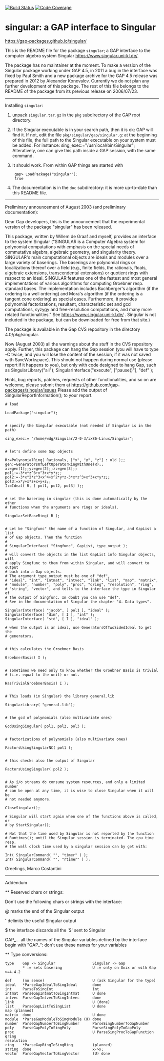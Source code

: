 [![Build Status](https://travis-ci.org/gap-packages/singular.svg?branch=master)](https://travis-ci.org/gap-packages/singular)
[![Code Coverage](https://codecov.io/github/gap-packages/singular/coverage.svg?branch=master&token=)](https://codecov.io/gh/gap-packages/singular)

# singular: a GAP interface to Singular

<https://gap-packages.github.io/singular/>
   
This is the README file for the package `singular`; a GAP interface
to the computer algebra system Singular <https://www.singular.uni-kl.de/>.

The package has no maintainer at the moment. To make a version of the 
Singular package working under GAP 4.5, in 2011 a bug in the interface was
fixed by Paul Smith and a new package archive for the GAP 4.5 release was 
prepared in 2012 by Alexander Konovalov. Currently we do not plan any 
further development of this package. The rest of this file belongs to the 
README of the package from its previous release on 2006/07/23.

------------------------------------------------------------------------------

Installing `singular`:

1. unpack `singular.tar.gz` in the `pkg` subdirectory of the GAP root
   directory.

2. If the Singular executable is in your search path, then it is ok: GAP
   will find it. If not, edit the file `pkg/singular/gap/singular.g`: at
   the beginning of this file, the full path to the Singular executable
   on your system must be added. For instance:
   sing_exec:="/usr/local/bin/Singular";
   Alteratively, one can give this path inside a GAP session, with the
   same command.

3. It should work. From within GAP things are started with

        gap> LoadPackage("singular");
        true

4. The documentation is in the `doc` subdirectory: it is more up-to-date 
   than this README file.


------------------------------------------------------------------------------


Preliminary announcement of August 2003 (and preliminary documentation):

Dear Gap developers,
this is the announcement that the experimental version of the package
"singular" has been released.

This package, written by Willem de Graaf and myself, provides an interface
to the system Singular ("SINGULAR is a Computer Algebra system for
polynomial computations with emphasis on the special needs of commutative
algebra, algebraic geometry, and singularity theory.
SINGULAR's main computational objects are ideals and modules over a large
variety of baserings. The baserings are polynomial rings or localizations
thereof over a field (e.g., finite fields, the rationals, floats,
algebraic extensions, transcendental extensions) or quotient rings with
respect to an ideal.
SINGULAR features one of the fastest and most general implementations of
various algorithms for computing Groebner resp. standard bases. The
implementation includes Buchberger's algorithm (if the ordering is a well
ordering) and Mora's algorithm (if the ordering is a tangent cone
ordering) as special cases. Furthermore, it provides polynomial
factorizations, resultant, characteristic set and gcd computations, syzygy
and free-resolution computations, and many more related functionalities."
See https://www.singular.uni-kl.de/ . Singular is not included in the
package, but can be downloaded for free from that site.)

The package is available in the Gap CVS repository in the directory
4.0/pkg/singular.

Now (August 2003) all the warnings about the stuff in the CVS repository
apply. Further, this package can hang the Gap session (you will have to
type <ctrl>-C twice, and you will lose the content of the session, if it
was not saved with SaveWorkspace). This should not happen during normal
use (please report if it happens to you), but only with code designed to
hang Gap, such as
SingularLibrary("all");
SingularInterface("execute", ["pause()"], "def" );


Hints, bug reports, patches, requests of other functionalities, and so on
are welcome, please submit them at
<https://github.com/gap-packages/singular/issues>
Please add the output of SingularReportInformation(); to your report.

```
# load

LoadPackage("singular");


# specify the Singular executable (not needed if Singular is in the path)

sing_exec:= "/home/wdg/Singular/2-0-3/ix86-Linux/Singular";


# let's define some Gap objects

R:=PolynomialRing( Rationals, ["x", "y", "z"] : old );;
gen:=GeneratorsOfLeftOperatorRingWithOne(R);;
x:=gen[1];;y:=gen[2];;z:=gen[3];;
pol1:=-3*x*z^3+x^3+x*y*z;;
pol2:=-3*x^2*z^3+x^4+x^2*y*z-3*x*z^3+x^3+x*y*z;;
pol3:=x*y+x*z+x+y+z;;
I:=Ideal( R, [ pol1, pol2, pol3] );;


# set the basering in singular (this is done automatically by the other
# functions when the arguments are rings or ideals).

SingularSetBaseRing( R );


# Let be "Singfunc" the name of a function of Singular, and GapList a list
# of Gap objects. Then the function
#
# SingularInterface( "Singfunc", GapList, type_output );
#
# will convert the objects in the list GapList info Singular objects, will
# apply Singfunc to them from within Singular, and will convert to output
# back into a Gap objects.
# The argument type_output must be one of "def",
# "ideal", "int", "intmat", "intvec", "link", "list", "map", "matrix",
# "module", "number", "poly", "proc", "qring", "resolution", "ring",
# "string", "vector", and tells to the interface the type in Singular of
# the output of Singfunc. In doubt you can use "def".
# See in the documentation of Singular the chapter "4. Data types".

SingularInterface( "jacob", [ pol1 ], "ideal" );
SingularInterface( "dim", [ I ], "int" );
SingularInterface( "std", [ I ], "ideal" );

# when the output is an ideal, use GeneratorsOfTwoSidedIdeal to get the
# generators.


# this calculates the Groebner Basis

GroebnerBasis( I );


# sometimes we need only to know whether the Groebner Basis is trivial
# (i.e. equal to the unit) or not.

HasTrivialGroebnerBasis( I );


# This loads (in Singular) the library general.lib

SingularLibrary( "general.lib");


# the gcd of polynomials (also multivariate ones)

GcdUsingSingular( pol1, pol2, pol3 );


# factorizations of polynomials (also multivariate ones)

FactorsUsingSingularNC( pol1 );


# this checks also the output of Singular

FactorsUsingSingular( pol2 );


# As i/o streams do consume system resources, and only a limited number
# can be open at any time, it is wise to close Singular when it will be
# not needed anymore.

CloseSingular();

# Singular will start again when one of the functions above is called, or
# by StartSingular();

# Not that the time used by Singular is not reported by the function 
# Runtimes(); until the Singular session is terminated. The cpu time resp. 
# the wall clock time used by a singular session can by get with:

Int( SingularCommand( "", "timer" ) );
Int( SingularCommand( "", "rtimer" ) );
```


Greetings,
Marco Costantini

------------------------------------------------------------------------------

Addendum

** Reserved chars or strings:

Don't use the following chars or strings with the interface:

@	marks the end of the Singular output

'	delimits the useful Singular output 

$	the interface discards all the '$' sent to Singular

GAP_...	all the names of the Singular variables defined by the interface 
	begin with "GAP_": don't use these names for your variables




** Type conversions:

```
type    Gap -> Singular                 Singular -> Gap
        * := sets basering              U := only on Unix or with Gap >=4.4.2

def     (no sense)                      U (ask Singular for the type)
ideal   *ParseGapIdealToSingIdeal       done
int     ParseToSingInt                  Int
intmat  ParseGapIntmatToSingIntmat      U done
intvec  ParseGapIntvecToSingIntvec      done
link                                    U (done)
list    ParseGapListToSingList          U done
map	(planned)
matrix  done                            U done
module	*ParseGapModuleToSingModule	(U) done
number  ParseGapNumberToSingNumber      ParseSingNumberToGapNumber
poly    ParseGapPolyToSingPoly          ParseSingPolyToGapPoly
proc                                    U ParseSingProcToGapFunction
qring
resolution
ring    *ParseGapRingToSingRing         (planned)
string  done                            x->x;
vector  ParseGapVectorToSingVector      (U) done
```
